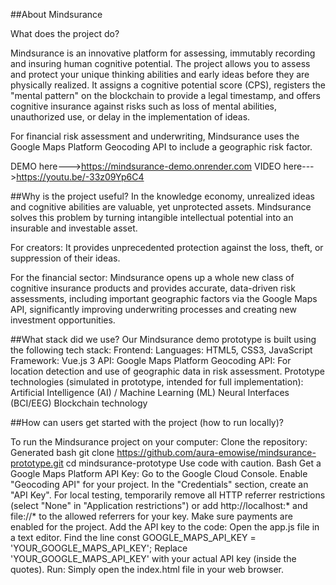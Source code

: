 ##About Mindsurance

What does the project do?

Mindsurance is an innovative platform for assessing, immutably recording and insuring human cognitive potential. The project allows you to assess and protect your unique thinking abilities and early ideas before they are physically realized. It assigns a cognitive potential score (CPS), registers the "mental pattern" on the blockchain to provide a legal timestamp, and offers cognitive insurance against risks such as loss of mental abilities, unauthorized use, or delay in the implementation of ideas.

For financial risk assessment and underwriting, Mindsurance uses the Google Maps Platform Geocoding API to include a geographic risk factor.

DEMO here--->https://mindsurance-demo.onrender.com
VIDEO here--->https://youtu.be/-33z09Yp6C4

##Why is the project useful?
In the knowledge economy, unrealized ideas and cognitive abilities are valuable, yet unprotected assets. Mindsurance solves this problem by turning intangible intellectual potential into an insurable and investable asset.

For creators: It provides unprecedented protection against the loss, theft, or suppression of their ideas.

For the financial sector: Mindsurance opens up a whole new class of cognitive insurance products and provides accurate, data-driven risk assessments, including important geographic factors via the Google Maps API, significantly improving underwriting processes and creating new investment opportunities.

##What stack did we use?
Our Mindsurance demo prototype is built using the following tech stack:
Frontend:
Languages: HTML5, CSS3, JavaScript
Framework: Vue.js 3
API:
Google Maps Platform Geocoding API: For location detection and use of geographic data in risk assessment.
Prototype technologies (simulated in prototype, intended for full implementation):
Artificial Intelligence (AI) / Machine Learning (ML)
Neural Interfaces (BCI/EEG)
Blockchain technology

##How can users get started with the project (how to run locally)?

To run the Mindsurance project on your computer:
Clone the repository:
Generated bash
git clone https://github.com/aura-emowise/mindsurance-prototype.git
cd mindsurance-prototype
Use code with caution.
Bash
Get a Google Maps Platform API Key:
Go to the Google Cloud Console.
Enable "Geocoding API" for your project.
In the "Credentials" section, create an "API Key".
For local testing, temporarily remove all HTTP referrer restrictions (select "None" in "Application restrictions") or add http://localhost:* and file://* to the allowed referrers for your key. Make sure payments are enabled for the project.
Add the API key to the code:
Open the app.js file in a text editor.
Find the line const GOOGLE_MAPS_API_KEY = 'YOUR_GOOGLE_MAPS_API_KEY';
Replace 'YOUR_GOOGLE_MAPS_API_KEY' with your actual API key (inside the quotes).
Run:
Simply open the index.html file in your web browser.
